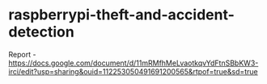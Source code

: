 # raspberrypi-theft-and-accident-detection
Report - https://docs.google.com/document/d/11mRMfhMeLvaotkqvYdFtnSBbKW3-irci/edit?usp=sharing&ouid=112253050491691200565&rtpof=true&sd=true
